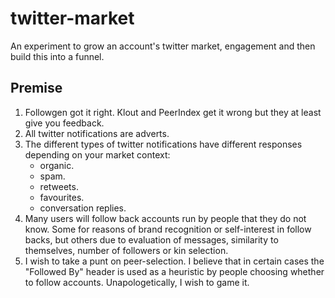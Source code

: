 twitter-market
==============

An experiment to grow an account's twitter market, engagement and then build this into a funnel.

Premise
-------
1. Followgen got it right. Klout and PeerIndex get it wrong but they at least give you feedback.
2. All twitter notifications are adverts.
3. The different types of twitter notifications have different responses depending on your market context:
   - organic.
   - spam.
   - retweets.
   - favourites.
   - conversation replies.
4. Many users will follow back accounts run by people that they do not know. Some for reasons of brand recognition or self-interest in follow backs, but others due to evaluation of messages, similarity to themselves, number of followers or kin selection.
5. I wish to take a punt on peer-selection. I believe that in certain cases the "Followed By" header is used as a heuristic by people choosing whether to follow accounts. Unapologetically, I wish to game it.
